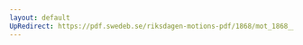 ```yaml
---
layout: default
UpRedirect: https://pdf.swedeb.se/riksdagen-motions-pdf/1868/mot_1868__ak__00158/mot_1868__ak__00158_001.pdf
---
```

